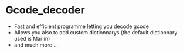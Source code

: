 # Gcode_decoder

- Fast and efficient programme letting you decode gcode
- Allows you also to add custom dictionnarys (the default dictionnary used is Marlin)
- and much more ...
